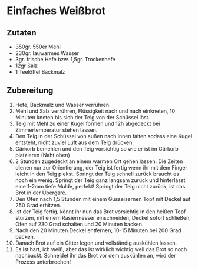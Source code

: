 # Einfaches Weißbrot

## Zutaten

- 350gr. 550er Mehl
- 230gr. lauwarmes Wasser
- 3gr. frische Hefe bzw. 1,5gr. Trockenhefe
- 12gr Salz
- 1 Teelöffel Backmalz

## Zubereitung

1. Hefe, Backmalz und Wasser verrühren.
1. Mehl und Salz verrühren, Flüssigkeit nach und nach einkneten, 10 Minuten kneten bis sich der Teig von der Schüssel löst.
1. Teig mit Mehl zu einer Kugel formen und 12h abgedeckt bei Zimmertemperatur stehen lassen.
1. Den Teig in der Schüssel von außen nach innen falten sodass eine Kugel entsteht, nicht zuviel Luft aus dem Teig drücken.
1. Gärkorb bemehlen und den Teig vorsichtig so wie er ist im Gärkorb platzieren (Naht oben)
1. 2 Stunden zugedeckt an einem warmen Ort gehen lassen. Die Zeiten dienen nur zur Orientierung, der Teig ist fertig wenn ihr mit dem Finger leicht in den Teig piekst. Springt der Teig schnell zurück braucht es noch ein wenig. Springt der Teig ganz langsam zurück und hinterlässt eine 1-2mm tiefe Mulde, perfekt! Springt der Teig nicht zurück, ist das Brot in der Übergare.
1. Den Ofen nach 1,5 Stunden mit einem Gusseisernen Topf mit Deckel auf 250 Grad erhitzen.
1. Ist der Teig fertig, könnt ihr nun das Brot vorsichtig in den heißen Topf stürzen, mit einem Rasiermesser einschneiden, Deckel sofort schließen, Ofen auf 230 Grad schalten und 20 Minuten backen.
1. Nach den 20 Minuten Deckel entfernen, 10-15 Minuten bei 200 Grad backen.
1. Danach Brot auf ein Gitter legen und vollständig auskühlen lassen.
1. Es ist hart, ich weiß, aber das ist wirklich wichtig weil das Brot so noch nachbackt. Schneidet ihr das Brot vor dem auskühlen an, wird der Prozess unterbrochen!